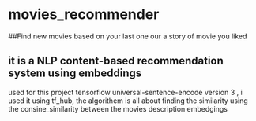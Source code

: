 # movies_recommender
##Find new movies based on your last one our a story of movie you liked
## it is a NLP content-based recommendation system using embeddings
used for this project tensorflow universal-sentence-encode version 3 , i used it using tf_hub, the algorithem is all about finding the similarity using the consine_similarity between the movies description embedgings
